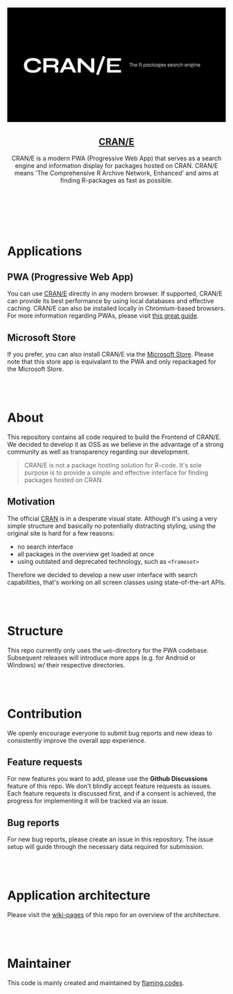 <br />
<br />
<br />

<p align="center"><img src="./web/static/images/og/cover-01.jpg" /></p>
<h2 align="center">
<a href="https://www.cran-e.com">CRAN/E</a>
</h2>
<p align="center">CRAN/E is a modern PWA (Progressive Web App) that serves as a search engine and information display for packages hosted on CRAN. CRAN/E means 'The Comprehensive R Archive Network, Enhanced' and aims at finding R-packages as fast as possible.</p>

<br />
<br />
<br />
<br />
<br />

# Applications

## PWA (Progressive Web App)

You can use [CRAN/E](https://www.cran-e.com) directly in any modern browser. If supported, CRAN/E can provide its best performance by using local databases and effective caching. CRAN/E can also be installed locally in Chromium-based browsers. For more information regarding PWAs, please visit [this great guide](https://web.dev/progressive-web-apps/).

## Microsoft Store

If you prefer, you can also install CRAN/E via the [Microsoft Store](https://apps.microsoft.com/store/detail/crane/9PL1GMMSC8L3). Please note that this store app is equivalant to the PWA and only repackaged for the Microsoft Store.

<br />
<br />

# About

This repository contains all code required to build the Frontend of CRAN/E. We decided to develop it as OSS as we believe in the advantage of a strong community as well as transparency regarding our development.

> CRAN/E is not a package hosting solution for R-code. It's sole purpose is to provide a simple and effective interface for finding packages hosted on CRAN.

## Motivation

The official [CRAN](https://cran.r-project.org/) is in a desperate visual state. Although it's using a very simple structure and basically no potentially distracting styling, using the original site is hard for a few reasons:

- no search interface
- all packages in the overview get loaded at once
- using outdated and deprecated technology, such as `<frameset>`

Therefore we decided to develop a new user interface with search capabilities, that's working on all screen classes using state-of-the-art APIs.

<br />
<br />

# Structure

This repo currently only uses the `web`-directory for the PWA codebase. Subsequent releases will introduce more apps (e.g. for Android or Windows) w/ their respective directories.

<br />
<br />

# Contribution

We openly encourage everyone to submit bug reports and new ideas to consistently improve the overall app experience.

## Feature requests

For new features you want to add, please use the **Github Discussions** feature of this repo. We don't blindly accept feature requests as issues. Each feature requests is discussed first, and if a consent is achieved, the progress for implementing it will be tracked via an issue.

## Bug reports

For new bug reports, please create an issue in this repository. The issue setup will guide through the necessary data required for submission.

<br />
<br />

# Application architecture

Please visit the [wiki-pages](https://github.com/flaming-codes/crane-app/wiki) of this repo for an overview of the architecture.

<br />
<br />

# Maintainer

This code is mainly created and maintained by [flaming.codes](https://flaming.codes).
